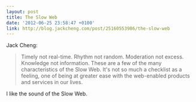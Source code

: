 ```yaml
---
layout: post
title: The Slow Web
date: '2012-06-25 23:58:47 +0100'
link: http://blog.jackcheng.com/post/25160553986/the-slow-web
---
```

Jack Cheng:

> Timely not real-time. Rhythm not random. Moderation not excess. Knowledge not information. These are a few of the many characteristics of the Slow Web. It's not so much a checklist as a feeling, one of being at greater ease with the web-enabled products and services in our lives.

I like the sound of the Slow Web.